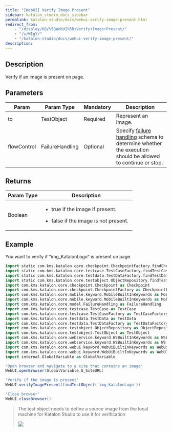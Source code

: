 ```yaml
---
title: "[WebUI] Verify Image Present"
sidebar: katalon_studio_docs_sidebar
permalink: katalon-studio/docs/webui-verify-image-present.html
redirect_from:
    - "/display/KD/%5BWebUI%5D+Verify+Image+Present/"
    - "/x/WIgY/"
    - "/katalon-studio/docs/webui-verify-image-present/"
description:
---
```

Description 
------------

Verify if an image is present on page.

Parameters 
-----------

| Param | Param Type | Mandatory | Description |
| --- | --- | --- | --- |
| to | TestObject | Required | Represent an image. |
| flowControl | FailureHandling | Optional | Specify [failure handling](/x/qAAM) schema to determine whether the execution should be allowed to continue or stop. |

Returns 
--------

<table><thead><tr><th>Param Type</th><th>Description</th></tr></thead><tbody><tr><td>Boolean</td><td><ul><li class="blockList"><p>true&nbsp;if the image if present.</p></li><li class="blockList"><p>false&nbsp;if the image is not present.&nbsp;</p></li></ul></td></tr></tbody></table>

Example 
--------

You want to verify if "img_KatalonLogo" is present on page.

```groovy
import static com.kms.katalon.core.checkpoint.CheckpointFactory.findCheckpoint
import static com.kms.katalon.core.testcase.TestCaseFactory.findTestCase
import static com.kms.katalon.core.testdata.TestDataFactory.findTestData
import static com.kms.katalon.core.testobject.ObjectRepository.findTestObject
import com.kms.katalon.core.checkpoint.Checkpoint as Checkpoint
import com.kms.katalon.core.checkpoint.CheckpointFactory as CheckpointFactory
import com.kms.katalon.core.mobile.keyword.MobileBuiltInKeywords as MobileBuiltInKeywords
import com.kms.katalon.core.mobile.keyword.MobileBuiltInKeywords as Mobile
import com.kms.katalon.core.model.FailureHandling as FailureHandling
import com.kms.katalon.core.testcase.TestCase as TestCase
import com.kms.katalon.core.testcase.TestCaseFactory as TestCaseFactory
import com.kms.katalon.core.testdata.TestData as TestData
import com.kms.katalon.core.testdata.TestDataFactory as TestDataFactory
import com.kms.katalon.core.testobject.ObjectRepository as ObjectRepository
import com.kms.katalon.core.testobject.TestObject as TestObject
import com.kms.katalon.core.webservice.keyword.WSBuiltInKeywords as WSBuiltInKeywords
import com.kms.katalon.core.webservice.keyword.WSBuiltInKeywords as WS
import com.kms.katalon.core.webui.keyword.WebUiBuiltInKeywords as WebUiBuiltInKeywords
import com.kms.katalon.core.webui.keyword.WebUiBuiltInKeywords as WebUI
import internal.GlobalVariable as GlobalVariable

'Open browser and navigate to a site that contains an image'
WebUI.openBrowser(GlobalVariable.G_SiteURL)

'Verify if the image is present'
WebUI.verifyImagePresent(findTestObject('img_KatalonLogo'))

'Close browser'
WebUI.closeBrowser()


```

> The test object needs to define a source image from the local machine for Katalon Studio to use it for verification
>
> ![](../../images/katalon-studio/docs/webui-verify-image-present/define_image.jpg)